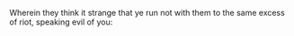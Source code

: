 Wherein they think it strange that ye run not with them to the same excess of riot, speaking evil of you:
